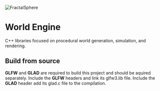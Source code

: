 
![FractalSphere](images/Planet.gif)

# World Engine

C++ libraries focused on procedural world generation, simulation, and rendering.

## Build from source

**GLFW** and **GLAD** are required to build this project and should be aquired separately.
Include the **GLFW** headers and link its glfw3.lib file.
Include the **GLAD** header add its glad.c file to the compilation.
